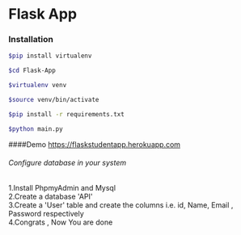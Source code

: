 # Flask App
### Installation
```sh
$pip install virtualenv

$cd Flask-App

$virtualenv venv

$source venv/bin/activate

$pip install -r requirements.txt

$python main.py
```
####Demo
https://flaskstudentapp.herokuapp.com


###### Configure database in your system
1.Install PhpmyAdmin and Mysql <br>
2.Create a database 'API' <br>
3.Create a 'User' table and create the columns i.e. id, Name, Email , Password respectively <br>
4.Congrats , Now You are done
